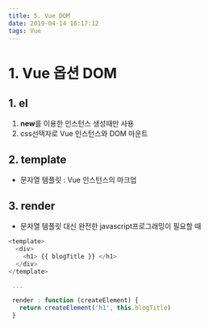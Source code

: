 ```yaml
---
title: 5. Vue DOM
date: 2019-04-14 16:17:12
tags: Vue
---
```


# 1. Vue 옵션 DOM

## 1. el

1. **new**를 이용한 인스턴스 생성때만 사용
2. css선택자로 Vue 인스턴스와 DOM 마운트

## 2. template

- 문자열 템플릿 : Vue 인스턴스의 마크업

## 3. render

- 문자열 템플릿 대신 완전한 javascript프로그래밍이 필요할 때

```js
<template>
  <div>
    <h1> {{ blogTitle }} </h1>
  </div>
</template>

 ...

 render : function (createElement) {
   return createElement('h1', this.blogTitle)
 }
```
